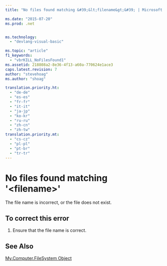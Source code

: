 ```yaml
---
title: "No files found matching &#39;&lt;filename&gt;&#39; | Microsoft Docs"

ms.date: "2015-07-20"
ms.prod: .net


ms.technology: 
  - "devlang-visual-basic"

ms.topic: "article"
f1_keywords: 
  - "vbrKILL_NoFilesFound1"
ms.assetid: 218808a2-8e36-4f13-a60a-770624e1ace3
caps.latest.revision: 7
author: "stevehoag"
ms.author: "shoag"

translation.priority.ht: 
  - "de-de"
  - "es-es"
  - "fr-fr"
  - "it-it"
  - "ja-jp"
  - "ko-kr"
  - "ru-ru"
  - "zh-cn"
  - "zh-tw"
translation.priority.mt: 
  - "cs-cz"
  - "pl-pl"
  - "pt-br"
  - "tr-tr"
---
```

# No files found matching &#39;&lt;filename&gt;&#39;
The file name is incorrect, or the file does not exist.  
  
## To correct this error  
  
1.  Ensure that the file name is correct.  
  
## See Also  
 [My.Computer.FileSystem Object](../../visual-basic/language-reference/objects/my-computer-filesystem-object.md)
